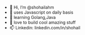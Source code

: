 - 👋 Hi, I’m @shohailahm
- 👀 uses Javascript on daily basis
- 🌱 learning Golang,Java
- 💞️  love to build cool amazing stuff
- 📫 Linkedin: linkedin.com/in/shohail

